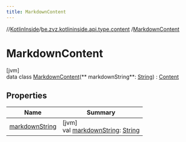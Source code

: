 ```yaml
---
title: MarkdownContent
---
```

//[KotlinInside](../../../index.html)/[be.zvz.kotlininside.api.type.content](../index.html)
/[MarkdownContent](index.html)

# MarkdownContent

[jvm]\
data class [MarkdownContent](index.html)(**
markdownString**: [String](https://kotlinlang.org/api/latest/jvm/stdlib/kotlin/-string/index.html)) : [Content](../-content/index.html)

## Properties

| Name | Summary |
|---|---|
| [markdownString](markdown-string.html) | [jvm]<br>val [markdownString](markdown-string.html): [String](https://kotlinlang.org/api/latest/jvm/stdlib/kotlin/-string/index.html) |

